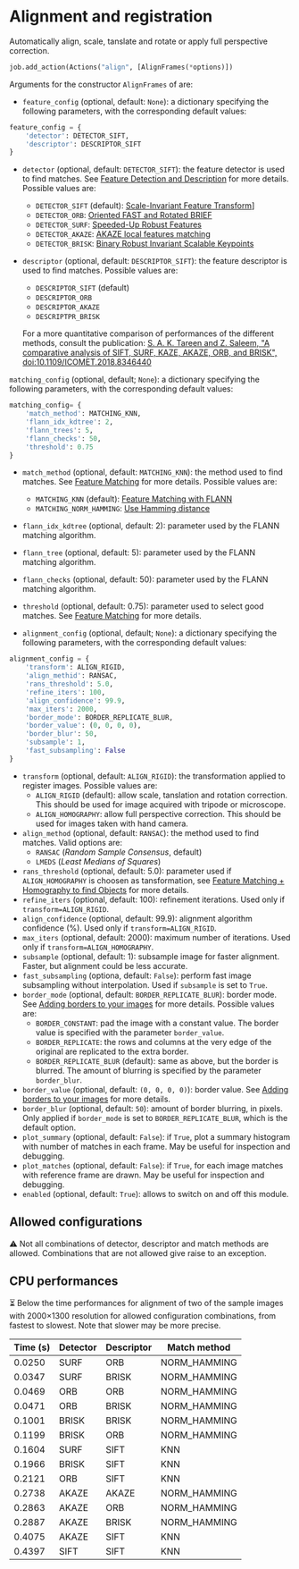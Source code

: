 # Alignment and registration

Automatically align, scale, tanslate and rotate or apply full perspective correction.

```python
job.add_action(Actions("align", [AlignFrames(*options)])
```
Arguments for the constructor ```AlignFrames``` of are:
* ```feature_config``` (optional, default: ```None```): a dictionary specifying the following parameters, with the corresponding default values:
```python
feature_config = {
    'detector': DETECTOR_SIFT,
    'descriptor': DESCRIPTOR_SIFT
}
```
* ```detector``` (optional, default: ```DETECTOR_SIFT```): the feature detector is used to find matches. See [Feature Detection and Description](https://docs.opencv.org/4.x/db/d27/tutorial_py_table_of_contents_feature2d.html) for more details. Possible values are:
  * ```DETECTOR_SIFT``` (default): [Scale-Invariant Feature Transform](https://docs.opencv.org/4.x/da/df5/tutorial_py_sift_intro.html)]
  * ```DETECTOR_ORB```: [Oriented FAST and Rotated BRIEF](https://docs.opencv.org/4.x/d1/d89/tutorial_py_orb.html)
  * ```DETECTOR_SURF```: [Speeded-Up Robust Features](https://docs.opencv.org/3.4/df/dd2/tutorial_py_surf_intro.html)
  * ```DETECTOR_AKAZE```: [AKAZE local features matching](https://docs.opencv.org/3.4/db/d70/tutorial_akaze_matching.html)
  * ```DETECTOR_BRISK```: [Binary Robust Invariant Scalable Keypoints](https://medium.com/analytics-vidhya/feature-matching-using-brisk-277c47539e8)
* ```descriptor``` (optional, default: ```DESCRIPTOR_SIFT```): the feature descriptor is used to find matches. Possible values are:
  * ```DESCRIPTOR_SIFT``` (default)
  * ```DESCRIPTOR_ORB```
  * ```DESCRIPTOR_AKAZE```
  * ```DESCRIPTPR_BRISK```

  For a more quantitative comparison of performances of the different methods, consult the publication: [S. A. K. Tareen and Z. Saleem, "A comparative analysis of SIFT, SURF, KAZE, AKAZE, ORB, and BRISK", doi:10.1109/ICOMET.2018.8346440](https://ieeexplore.ieee.org/document/8346440)

```matching_config``` (optional, default; ```None```): a dictionary specifying the following parameters, with the corresponding default values:
```python
matching_config= {
    'match_method': MATCHING_KNN,
    'flann_idx_kdtree': 2,
    'flann_trees': 5,
    'flann_checks': 50,
    'threshold': 0.75
}
```
* ```match_method``` (optional, default: ```MATCHING_KNN```): the method used to find matches. See [Feature Matching](https://docs.opencv.org/4.x/dc/dc3/tutorial_py_matcher.html) for more details. Possible values are:
  * ```MATCHING_KNN``` (default): [Feature Matching with FLANN](https://docs.opencv.org/3.4/d5/d6f/tutorial_feature_flann_matcher.html)
  * ```MATCHING_NORM_HAMMING```: [Use Hamming distance](https://docs.opencv.org/4.x/d2/de8/group__core__array.html#ggad12cefbcb5291cf958a85b4b67b6149fa4b063afd04aebb8dd07085a1207da727)
* ```flann_idx_kdtree``` (optional, default: 2): parameter used by the FLANN matching algorithm.
* ```flann_tree``` (optional, default: 5): parameter used by the FLANN matching algorithm.
* ```flann_checks``` (optional, default: 50): parameter used by the FLANN matching algorithm.
* ```threshold``` (optional, default: 0.75): parameter used to select good matches. See [Feature Matching](https://docs.opencv.org/4.x/dc/dc3/tutorial_py_matcher.html) for more details. 

* ```alignment_config``` (optional, default; ```None```): a dictionary specifying the following parameters, with the corresponding default values:
```python
alignment_config = {
    'transform': ALIGN_RIGID,
    'align_methid': RANSAC,
    'rans_threshold': 5.0,
    'refine_iters': 100,
    'align_confidence': 99.9,
    'max_iters': 2000,
    'border_mode': BORDER_REPLICATE_BLUR,
    'border_value': (0, 0, 0, 0),
    'border_blur': 50,
    'subsample': 1,
    'fast_subsampling': False
}
```
* ```transform``` (optional, default: ```ALIGN_RIGID```): the transformation applied to register images. Possible values are:
  * ```ALIGN_RIGID``` (default): allow scale, tanslation and rotation correction. This should be used for image acquired with tripode or microscope.
  * ```ALIGN_HOMOGRAPHY```: allow full perspective correction. This should be used for images taken with hand camera.
* ```align_method``` (optional, default: ```RANSAC```): the method used to find matches. Valid options are:
  * ```RANSAC``` (*Random Sample Consensus*, default)
  * ```LMEDS``` (*Least Medians of Squares*)
* ```rans_threshold``` (optional, default: 5.0): parameter used if ```ALIGN_HOMOGRAPHY``` is choosen as tansformation, see [Feature Matching + Homography to find Objects](https://docs.opencv.org/3.4/d1/de0/tutorial_py_feature_homography.html) for more details.
* ```refine_iters``` (optional, default: 100): refinement iterations. Used only if ```transform=ALIGN_RIGID```.
* ```align_confidence``` (optional, default: 99.9): alignment algorithm confidence (%). Used only if ```transform=ALIGN_RIGID```. 
* ```max_iters``` (optional, default: 2000): maximum number of iterations. Used only if ```transform=ALIGN_HOMOGRAPHY```. 
* ```subsample``` (optional, default: 1): subsample image for faster alignment. Faster, but alignment could be less accurate.
* ```fast_subsampling``` (optiona, default: ```False```): perform fast image subsampling without interpolation. Used if ```subsample``` is set to ```True```.
* ```border_mode``` (optional, default: ```BORDER_REPLICATE_BLUR```): border mode. See [Adding borders to your images](https://docs.opencv.org/3.4/dc/da3/tutorial_copyMakeBorder.html) for more details.  Possible values are:
  * ```BORDER_CONSTANT```: pad the image with a constant value. The border value is specified with the parameter ```border_value```.
  * ```BORDER_REPLICATE```: the rows and columns at the very edge of the original are replicated to the extra border.
  * ```BORDER_REPLICATE_BLUR``` (default): same as above, but the border is blurred. The amount of blurring is specified by the parameter ```border_blur```.
* ```border_value``` (optional, default: ```(0, 0, 0, 0)```): border value. See [Adding borders to your images](https://docs.opencv.org/3.4/dc/da3/tutorial_copyMakeBorder.html) for more details.
* ```border_blur``` (optional, default: ```50```): amount of border blurring, in pixels. Only applied if ```border_mode``` is set to ```BORDER_REPLICATE_BLUR```, which is the default option.
* ```plot_summary```  (optional, default: ```False```): if ```True```, plot a summary histogram with number of matches in each frame. May be useful for inspection and debugging.
* ```plot_matches```  (optional, default: ```False```): if ```True```, for each image matches with reference frame are drawn. May be useful for inspection and debugging.
* ```enabled``` (optional, default: ```True```): allows to switch on and off this module.


## Allowed configurations

⚠️ Not all combinations of detector, descriptor and match methods are allowed. Combinations that are not allowed
give raise to an exception.

## CPU performances

⏳ Below the time performances for alignment of two of the sample images with 2000×1300 resolution for allowed configuration combinations, from fastest to slowest. Note that slower may be more precise.

| Time (s) | Detector | Descriptor | Match method |
|----------|----------|------------|--------------|
| 0.0250   |  SURF    | ORB        | NORM_HAMMING |
| 0.0347   |  SURF    | BRISK      | NORM_HAMMING |
| 0.0469   |  ORB     | ORB        | NORM_HAMMING |
| 0.0471   |  ORB     | BRISK      | NORM_HAMMING |
| 0.1001   |  BRISK   | BRISK      | NORM_HAMMING |
| 0.1199   |  BRISK   | ORB        | NORM_HAMMING |
| 0.1604   |  SURF    | SIFT       | KNN          |
| 0.1966   |  BRISK   | SIFT       | KNN          |
| 0.2121   |  ORB     | SIFT       | KNN          |
| 0.2738   |  AKAZE   | AKAZE      | NORM_HAMMING |
| 0.2863   |  AKAZE   | ORB        | NORM_HAMMING |
| 0.2887   |  AKAZE   | BRISK      | NORM_HAMMING |
| 0.4075   |  AKAZE   | SIFT       | KNN          |
| 0.4397   |  SIFT    | SIFT       | KNN          |
